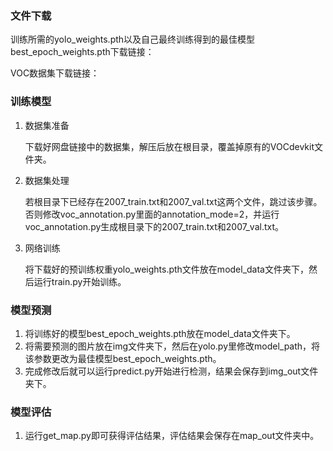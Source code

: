 ### 文件下载

训练所需的yolo_weights.pth以及自己最终训练得到的最佳模型best_epoch_weights.pth下载链接：



VOC数据集下载链接：



### 训练模型

1. 数据集准备

   下载好网盘链接中的数据集，解压后放在根目录，覆盖掉原有的VOCdevkit文件夹。

2. 数据集处理

   若根目录下已经存在2007_train.txt和2007_val.txt这两个文件，跳过该步骤。否则修改voc_annotation.py里面的annotation_mode=2，并运行voc_annotation.py生成根目录下的2007_train.txt和2007_val.txt。

3. 网络训练

   将下载好的预训练权重yolo_weights.pth文件放在model_data文件夹下，然后运行train.py开始训练。

### 模型预测

1. 将训练好的模型best_epoch_weights.pth放在model_data文件夹下。
2. 将需要预测的图片放在img文件夹下，然后在yolo.py里修改model_path，将该参数更改为最佳模型best_epoch_weights.pth。
3. 完成修改后就可以运行predict.py开始进行检测，结果会保存到img_out文件夹下。

### 模型评估

1. 运行get_map.py即可获得评估结果，评估结果会保存在map_out文件夹中。
